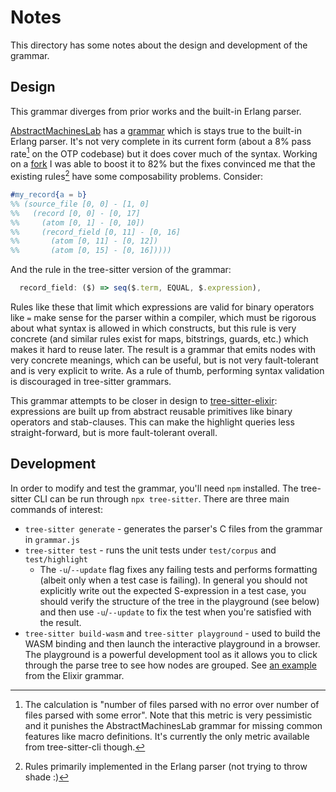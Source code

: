 # Notes

This directory has some notes about the design and development of the
grammar.

## Design

This grammar diverges from prior works and the built-in Erlang parser.

[AbstractMachinesLab](https://github.com/AbstractMachinesLab) has a
[grammar](https://github.com/AbstractMachinesLab/tree-sitter-erlang)
which is stays true to the built-in Erlang parser. It's
not very complete in its current form (about a 8% pass rate[^1]
on the OTP codebase) but it does cover much of the syntax. Working on a
[fork](https://github.com/AbstractMachinesLab/tree-sitter-erlang/compare/AbstractMachinesLab:9d5fd0c...the-mikedavis:78a5aed)
I was able to boost it to 82% but the fixes convinced me that the existing
rules[^2] have some composability problems. Consider:

[^1]: The calculation is "number of files parsed with no error over number of files
      parsed with some error". Note that this metric is very pessimistic and it
      punishes the AbstractMachinesLab grammar for missing common features like
      macro definitions. It's currently the only metric available from
      tree-sitter-cli though.

[^2]: Rules primarily implemented in the Erlang parser (not trying to throw shade :)

```erl
#my_record{a = b}
%% (source_file [0, 0] - [1, 0]
%%   (record [0, 0] - [0, 17]
%%     (atom [0, 1] - [0, 10])
%%     (record_field [0, 11] - [0, 16]
%%       (atom [0, 11] - [0, 12])
%%       (atom [0, 15] - [0, 16]))))
```

And the rule in the tree-sitter version of the grammar:

```js
  record_field: ($) => seq($.term, EQUAL, $.expression),
```

Rules like these that limit which expressions are valid for binary operators
like `=` make sense for the parser within a compiler, which must be rigorous
about what syntax is allowed in which constructs, but this rule is very
concrete (and similar rules exist for maps, bitstrings, guards, etc.) which
makes it hard to reuse later. The result is a grammar that emits nodes with
very concrete meanings, which can be useful, but is not very fault-tolerant
and is very explicit to write. As a rule of thumb, performing syntax validation
is discouraged in tree-sitter grammars.

This grammar attempts to be closer in design to
[tree-sitter-elixir](https://github.com/tree-sitter/tree-sitter-elixir):
expressions are built up from abstract reusable primitives like binary
operators and stab-clauses. This can make the highlight queries less
straight-forward, but is more fault-tolerant overall.

## Development

In order to modify and test the grammar, you'll need `npm` installed.
The tree-sitter CLI can be run through `npx tree-sitter`. There are
three main commands of interest:

- `tree-sitter generate` - generates the parser's C files from
  the grammar in `grammar.js`
- `tree-sitter test` - runs the unit tests under `test/corpus` and
  `test/highlight`
    - The `-u`/`--update` flag fixes any failing tests and performs formatting
      (albeit only when a test case is failing). In general you should not
      explicitly write out the expected S-expression in a test case, you
      should verify the structure of the tree in the playground (see below)
      and then use `-u`/`--update` to fix the test when you're satisfied with
      the result.
- `tree-sitter build-wasm` and `tree-sitter playground` - used to build the
  WASM binding and then launch the interactive playground in a browser. The
  playground is a powerful development tool as it allows you to click through
  the parse tree to see how nodes are grouped. See [an
  example](https://elixir-lang.org/tree-sitter-elixir/) from the Elixir
  grammar.
